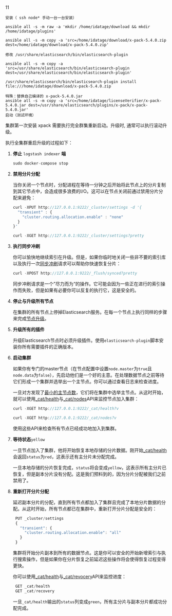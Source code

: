 11

```
安装（ ssh node* 手动一台一台安装）

ansible all -s -m raw -a 'mkdir /home/idatage/download && mkdir /home/idatage/plugins'

ansible all -s -m copy -a 'src=/home/idatage/download/x-pack-5.4.0.zip dest=/home/idatage/download/x-pack-5.4.0.zip'

修改 /usr/share/elasticsearch/bin/elasticsearch-plugin

ansible all -s -m copy -a 'src=/usr/share/elasticsearch/bin/elasticsearch-plugin dest=/usr/share/elasticsearch/bin/elasticsearch-plugin'

/usr/share/elasticsearch/bin/elasticsearch-plugin install file:///home/idatage/download/x-pack-5.4.0.zip

特殊：替换自己编译的 x-pack-5.4.0.jar
ansible all -s -m copy -a 'src=/home/idatage/licenseVerifier/x-pack-5.4.0.jar dest=/usr/share/elasticsearch/plugins/x-pack/x-pack-5.4.0.jar'
启动（测试环境）
```

集群第一次安装 xpack 需要执行完全群集重新启动。升级时, 通常可以执行滚动升级。

执行全集群重启升级的过程如下：

1. **停止** `logstash indexer` **端**

   ```js
   sudo docker-compose stop
   ```

2. **禁用分片分配**

   当你关闭一个节点时，分配进程在等待一分钟之后开始将此节点上的分片复制到其它节点中，会造成很多浪费的I/O。这可以在节点关闭前通过禁用分片分配来避免：

   ```js
   curl -XPUT http://127.0.0.1:9222/_cluster/settings -d '{
     "transient" : {
       "cluster.routing.allocation.enable" : "none"
     }
   }'

   curl -XGET http://127.0.0.1:9222/_cluster/settings?pretty
   ```

3. **执行同步冲刷**

   你可以愉快地继续索引在升级。但是，如果你临时地关闭一些非不要的索引库以及执行一次[同步冲刷](../../Indices_APIs/Flush/Synced_Flush.md)请求可以帮助你快速恢复分片：

   ```js
   curl -XPOST http://127.0.0.1:9222/_flush/synced?pretty
   ```

   同步冲刷请求是一个”尽力而为“的操作。它可能会因为一些正在进行的索引操作而失败，但是如果有必要你可以反复的执行它，这是安全的。

4. **停止与升级所有节点**

   在集群的所有节点上停掉Elasticsearch服务。在每一个节点上执行同样的步骤来完成[节点升级](./Rolling_upgrades.md#upgrade-node)。

5. **升级所有的插件**

   升级Elasticsearch节点时必须升级插件。使用`elasticsearch-plugin`脚本安装你所有需要插件的正确版本。

6. **启动集群**

   如果你有专门的master节点（在节点配置中设置`node.master`为`true`且`node.data`为`false`），先启动他们是一个好的主意。在处理数据节点之前等待它们形成一个集群并选举出一个主节点。你可以通过查看日志来检查进度。

   一旦对方发现了[最小的主节点数](../../Modules/Discovery/Zen_Discovery.md#master-election)，它们将在集群中选举主节点。从这时开始，就可以使用[\_cat/health](../../cat_APIs/cat_health.md)与[\_cat/nodes](../../cat_APIs/cat_nodes.md)API来监控节点加入集群：

   ```js
   curl -XGET http://127.0.0.1:9222/_cat/health?v

   curl -XGET http://127.0.0.1:9222/_cat/nodes?v
   ```

   使用这些API来检查所有节点已经成功地加入到集群。

7. **等待状态**`yellow`

   一旦节点加入了集群，他将开始恢复本地存储的分片数据。刚开始[\_cat/health](../../cat_APIs/cat_health.md)会返回`status`为`red`，这表示还有主分片未分配完成。

   一旦本地存储的分片恢复完成，`status`将会变成`yellow`，这表示所有主分片已恢复，但是副本分片没有分配。这是我们预料到的，因为分片分配被我们之前禁用了。

8. **重新打开分片分配**

   延迟副本分片的分配，直到所有节点都加入了集群且完成了本地分片数据的分配。从这时开始，所有节点都已在集群中，重新打开分片分配是安全的：

   ```js
    PUT _cluster/settings
    {
      "transient": {
        "cluster.routing.allocation.enable": "all"
      }
    }
   ```

   集群将开始分片副本到所有的数据节点。这是你可以安全的开始新增索引与执行搜索操作，但是如果你在分片恢复之前延迟这些操作将会使得恢复过程变得更快。

   你可以使用[\_cat/health](../../cat_APIs/cat_health.md)与[\_cat/revocery](../../cat_APIs/cat_recovery.md)API来监控进度：

   ```js
    GET _cat/health
    GET _cat/recovery
   ```

   一旦`_cat/health`输出的`status`列变成`green`，所有主分片与副本分片都成功分配完成。



